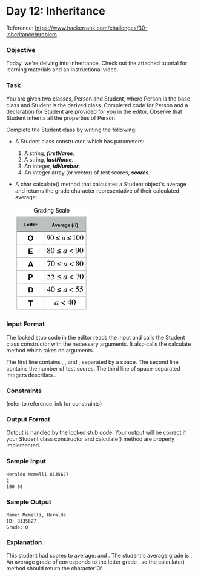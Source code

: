 # Day 12: Inheritance
Reference: https://www.hackerrank.com/challenges/30-inheritance/problem


### Objective
Today, we're delving into Inheritance. Check out the attached tutorial for learning materials and an instructional video.

### Task
You are given two classes, Person and Student, where Person is the base class and Student is the derived class. Completed code for Person and a declaration for Student are provided for you in the editor. Observe that Student inherits all the properties of Person.

Complete the Student class by writing the following:

* A Student class constructor, which has  parameters:
  
  1. A string, **_firstName_**.
  2. A string, **_lastName_**.
  3. An integer, **_idNumber_**.
  4. An integer array (or vector) of test scores, **_scores_**.

* A char calculate() method that calculates a Student object's average and returns the grade character representative of their calculated average:

  ![img.png](img.png)

### Input Format

The locked stub code in the editor reads the input and calls the Student class constructor with the necessary arguments. It also calls the calculate method which takes no arguments.

The first line contains , , and , separated by a space. The second line contains the number of test scores. The third line of space-separated integers describes .

### Constraints
(refer to reference link for constraints)


### Output Format

Output is handled by the locked stub code. Your output will be correct if your Student class constructor and calculate() method are properly implemented.

### Sample Input
  
    Heraldo Memelli 8135627
    2
    100 80

### Sample Output

    Name: Memelli, Heraldo
    ID: 8135627
    Grade: O

### Explanation

This student had  scores to average:  and . The student's average grade is . An average grade of  corresponds to the letter grade , so the calculate() method should return the character'O'.